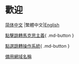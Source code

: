 # 歡迎
[简体中文](/) |繁體中文|[English](/en/)

[點擊跳轉馬克思主義](马克思主义原理/物质与意识的辩证关系.zh-Hant.md){ .md-button }

[點選跳轉操作系統](操作系统/index.zh-Hant.md){ .md-button }

[備用網域名稱](https://juiey-study.vercel.app/)